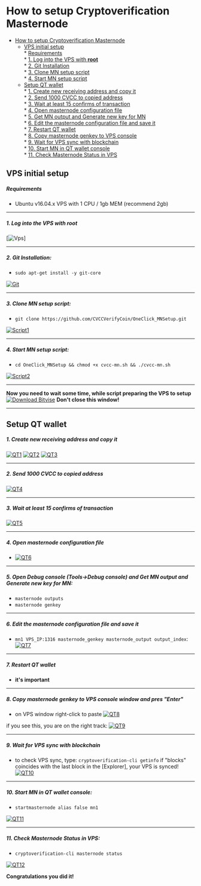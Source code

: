 # How to setup Cryptoverification Masternode  
- [How to setup Cryptoverification Masternode](#how-to-setup-cryptoverification-masternode)  
  * [VPS initial setup](#vps-initial-setup)  
        * [Requirements](#requirements)   
        * [1. Log into the VPS with **root**](#1-log-into-the-vps-with-root)  
        * [2. Git Installation](#2-git-installation)  
        * [3. Clone MN setup script](#3-clone-mn-setup-script)  
        * [4. Start MN setup script](#4-start-mn-setup-script) 
  * [Setup QT wallet](#setup-qt-wallet)  
        * [1. Create new receiving address and copy it](#1-create-new-receiving-address-and-copy-it)  
        * [2. Send 1000 CVCC to copied address](#2-send-1000-cvcc-to-copied-address)  
        * [3. Wait at least 15 confirms of transaction](#3-wait-at-least-15-confirms-of-transaction)  
        * [4. Open masternode configuration file](#4-open-masternode-configuration-file)  
        * [5. Get MN output and Generate new key for MN](#5-open-debug-console-tools-debug-console-and-get-mn-output-and-generate-new-key-for-mn)  
        * [6. Edit the masternode configuration file and save it](#6-edit-the-masternode-configuration-file-and-save-it)  
        * [7. Restart QT wallet](#7-restart-qt-wallet)  
        * [8. Copy masternode genkey to VPS console](#8-copy-masternode-genkey-to-vps-console-window-and-pres-enter)  
        * [9. Wait for VPS sync with blockchain](#9-wait-for-vps-sync-with-blockchain)  
        * [10. Start MN in QT wallet console](#10-start-mn-in-qt-wallet-console)  
		* [11. Check Masternode Status in VPS](#11-check-masternode-status-in-vps)		

## VPS initial setup

##### Requirements
- Ubuntu v16.04.x VPS with 1 CPU / 1gb MEM (recommend 2gb) 

***
##### 1. Log into the VPS with **root**  
[![Vps](https://raw.githubusercontent.com/CVCCVerifyCoin/OneClick_MNSetup/master/assests/1.png)]
***
##### 2. Git Installation:  
- ```sudo apt-get install -y git-core```  

[![Git](https://raw.githubusercontent.com/CVCCVerifyCoin/OneClick_MNSetup/master/assests/2.png)]()
***
##### 3. Clone MN setup script: 
- ```git clone https://github.com/CVCCVerifyCoin/OneClick_MNSetup.git```  

[![Script1](https://raw.githubusercontent.com/CVCCVerifyCoin/OneClick_MNSetup/master/assests/3.png)]()
***
##### 4. Start MN setup script: 
- ```cd OneClick_MNSetup && chmod +x cvcc-mn.sh && ./cvcc-mn.sh```  

[![Script2](https://raw.githubusercontent.com/CVCCVerifyCoin/OneClick_MNSetup/master/assests/4.png)]()  
***
**Now you need to wait some time, while script preparing the VPS to setup**  
[![Download Bitvise](https://raw.githubusercontent.com/CVCCVerifyCoin/OneClick_MNSetup/master/assests/5.png)]() 
**Don't close this window!** 
***		

## Setup QT wallet
##### 1. Create new receiving address and copy it
[![QT1](https://raw.githubusercontent.com/CVCCVerifyCoin/OneClick_MNSetup/master/assests/6.png)]() 
[![QT2](https://raw.githubusercontent.com/CVCCVerifyCoin/OneClick_MNSetup/master/assests/7.png)]()
[![QT3](https://raw.githubusercontent.com/CVCCVerifyCoin/OneClick_MNSetup/master/assests/8.png)]()

***
##### 2. Send 1000 CVCC to copied address
[![QT4](https://raw.githubusercontent.com/CVCCVerifyCoin/OneClick_MNSetup/master/assests/9.png)]() 
***
##### 3. Wait at least 15 confirms of transaction
[![QT5](https://raw.githubusercontent.com/CVCCVerifyCoin/OneClick_MNSetup/master/assests/10.png)]()
***
##### 4. Open masternode configuration file
- [![QT6](https://raw.githubusercontent.com/CVCCVerifyCoin/OneClick_MNSetup/master/assests/11.png)]()
***
##### 5. Open Debug console (Tools->Debug console) and Get MN output and Generate new key for MN:
- ```masternode outputs```  
- ```masternode genkey```  
***
##### 6. Edit the masternode configuration file and save it
- ```mn1 VPS_IP:1316 masternode_genkey masternode_output output_index```:
[![QT7](https://raw.githubusercontent.com/CVCCVerifyCoin/OneClick_MNSetup/master/assests/12.png)]()
***
##### 7. Restart QT wallet  
- **it's important**
***
##### 8. Copy masternode genkey to VPS console window and pres "Enter"
- on VPS window right-click to paste
[![QT8](https://raw.githubusercontent.com/CVCCVerifyCoin/OneClick_MNSetup/master/assests/13.png)]()  

if you see this, you are on the right track:
[![QT9](https://raw.githubusercontent.com/CVCCVerifyCoin/OneClick_MNSetup/master/assests/14.png)]()
***
##### 9. Wait for VPS sync with blockchain
- to check VPS sync, type: ```cryptoverification-cli getinfo``` if "blocks" coincides with the last block in the [Explorer], your VPS is synced!
[![QT10](https://raw.githubusercontent.com/CVCCVerifyCoin/OneClick_MNSetup/master/assests/15.png)]()
***
##### 10. Start MN in QT wallet console:
- ```startmasternode alias false mn1```  

[![QT11](https://raw.githubusercontent.com/CVCCVerifyCoin/OneClick_MNSetup/master/assests/16.png)]()
***
##### 11. Check Masternode Status in VPS:
- ```cryptoverification-cli masternode status```  

[![QT12](https://raw.githubusercontent.com/CVCCVerifyCoin/OneClick_MNSetup/master/assests/17.png)]()  

**Сongratulations you did it!**
